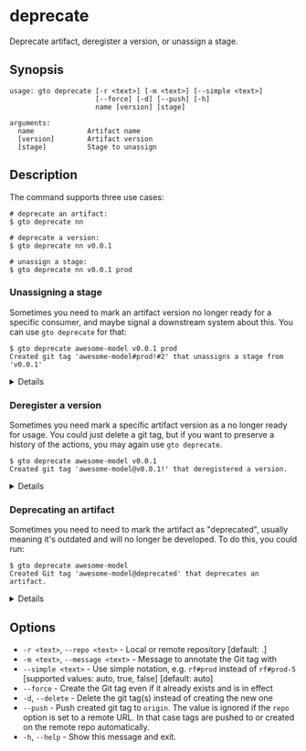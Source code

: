 # deprecate

Deprecate <abbr>artifact</abbr>, deregister a version, or unassign a stage.

## Synopsis

```usage
usage: gto deprecate [-r <text>] [-m <text>] [--simple <text>]
                     [--force] [-d] [--push] [-h]
                     name [version] [stage]

arguments:
  name             Artifact name
  [version]        Artifact version
  [stage]          Stage to unassign
```

## Description

The command supports three use cases:

```cli
# deprecate an artifact:
$ gto deprecate nn

# deprecate a version:
$ gto deprecate nn v0.0.1

# unassign a stage:
$ gto deprecate nn v0.0.1 prod
```

### Unassigning a stage

Sometimes you need to mark an artifact version no longer ready for a specific
consumer, and maybe signal a downstream system about this. You can use
`gto deprecate` for that:

```cli
$ gto deprecate awesome-model v0.0.1 prod
Created git tag 'awesome-model#prod!#2' that unassigns a stage from 'v0.0.1'
```

<details>

### Unassigning a stage: some details and options

GTO creates a special Git tag in
[the standard format](/doc/gto/user-guide#git-tags-format).

Note, that later you can create this stage again, if you need to, by calling
`$ gto assign` again.

You also may want to delete the git tag instead of creating a new one. This is
useful if you don't want to keep extra tags in you Git repo, don't need history
and don't want to trigger a CI/CD or another downstream system. For that, you
can use:

```cli
$ gto deprecate awesome-model v0.0.1 prod --delete
Deleted git tag 'awesome-model#prod#1' that assigned a stage to 'v0.0.1'
To push the changes upstream, run:
git push origin awesome-model#prod#1 --delete
```

</details>

### Deregister a version

Sometimes you need mark a specific artifact version as a no longer ready for
usage. You could just delete a git tag, but if you want to preserve a history of
the actions, you may again use `gto deprecate`.

```cli
$ gto deprecate awesome-model v0.0.1
Created git tag 'awesome-model@v0.0.1!' that deregistered a version.
```

<details>

### Deregister a version: some details and options

If you want to deregister the version by deleting the Git tags itself, you could
use

```cli
$ gto deprecate awesome-model v0.0.1 --delete
Deleted git tag 'awesome-model@v0.0.1' that registered a version.
Deleted git tag 'awesome-model#prod#1' that assigned a stage to 'v0.0.1'.
Deleted git tag 'awesome-model#prod!#2' that unassigned a stage to 'v0.0.1'.
To push the changes upstream, run:
git push origin awesome-model@v0.0.1 awesome-model#prod#1 awesome-model#prod!#2 --delete
```

This includes all Git tags related to the version: a tag that registered it and
all tags that assigned stages to it.

</details>

### Deprecating an artifact

Sometimes you need to need to mark the artifact as "deprecated", usually meaning
it's outdated and will no longer be developed. To do this, you could run:

```cli
$ gto deprecate awesome-model
Created Git tag 'awesome-model@deprecated' that deprecates an artifact.
```

<details>

### Deprecating an artifact: some details and options

With `awesome-model@deprecated` Git tag the artifact will be considered
deprecated until you register a new version or assign a new stage to it after
the deprecation.

If you want to deprecate an artifact by deleting git tags, you'll need to delete
all of them for the artifact. You could do that with

```cli
$ gto deprecate awesome-model --delete
Deleted git tag 'awesome-model@v0.0.1' that registered a version.
Deleted git tag 'awesome-model#prod#1' that assigned a stage to 'v0.0.1'.
Deleted git tag 'awesome-model#prod!#2' that unassigned a stage to 'v0.0.1'.
To push the changes upstream, run:
git push origin awesome-model@v0.0.1 awesome-model#prod#1 awesome-model#prod!#2 --delete
```

</details>

## Options

- `-r <text>`, `--repo <text>` - Local or remote repository [default: .]
- `-m <text>`, `--message <text>` - Message to annotate the Git tag with
- `--simple <text>` - Use simple notation, e.g. `rf#prod` instead of `rf#prod-5`
  [supported values: auto, true, false] [default: auto]
- `--force` - Create the Git tag even if it already exists and is in effect
- `-d`, `--delete` - Delete the git tag(s) instead of creating the new one
- `--push` - Push created git tag to `origin`. The value is ignored if the
  `repo` option is set to a remote URL. In that case tags are pushed to or
  created on the remote repo automatically.
- `-h`, `--help` - Show this message and exit.
